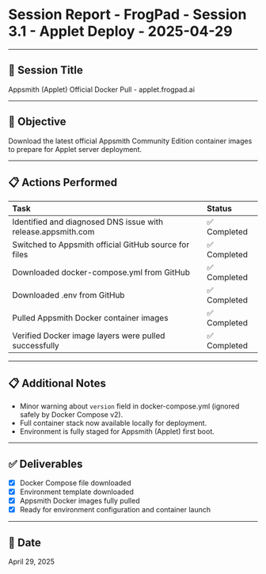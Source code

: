 
# Session Report - FrogPad - Session 3.1 - Applet Deploy - 2025-04-29

---

## 🚀 Session Title
Appsmith (Applet) Official Docker Pull - applet.frogpad.ai

---

## 🎯 Objective
Download the latest official Appsmith Community Edition container images to prepare for Applet server deployment.

---

## 📋 Actions Performed

| Task | Status |
|:-----|:-------|
| Identified and diagnosed DNS issue with release.appsmith.com | ✅ Completed |
| Switched to Appsmith official GitHub source for files | ✅ Completed |
| Downloaded docker-compose.yml from GitHub | ✅ Completed |
| Downloaded .env from GitHub | ✅ Completed |
| Pulled Appsmith Docker container images | ✅ Completed |
| Verified Docker image layers were pulled successfully | ✅ Completed |

---

## 📋 Additional Notes
- Minor warning about `version` field in docker-compose.yml (ignored safely by Docker Compose v2).
- Full container stack now available locally for deployment.
- Environment is fully staged for Appsmith (Applet) first boot.

---

## ✅ Deliverables
- [x] Docker Compose file downloaded
- [x] Environment template downloaded
- [x] Appsmith Docker images fully pulled
- [x] Ready for environment configuration and container launch

---

## 📅 Date
April 29, 2025
